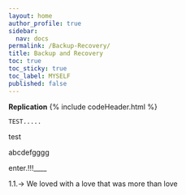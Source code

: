 ```yaml
---
layout: home
author_profile: true
sidebar:
  nav: docs
permalink: /Backup-Recovery/
title: Backup and Recovery
toc: true
toc_sticky: true
toc_label: MYSELF
published: false
---
```


**Replication**
{% include codeHeader.html %}

```bash
TEST.....
```



test


abcdefgggg





enter.!!!____



1.1.-> We loved with a love that was more than love


